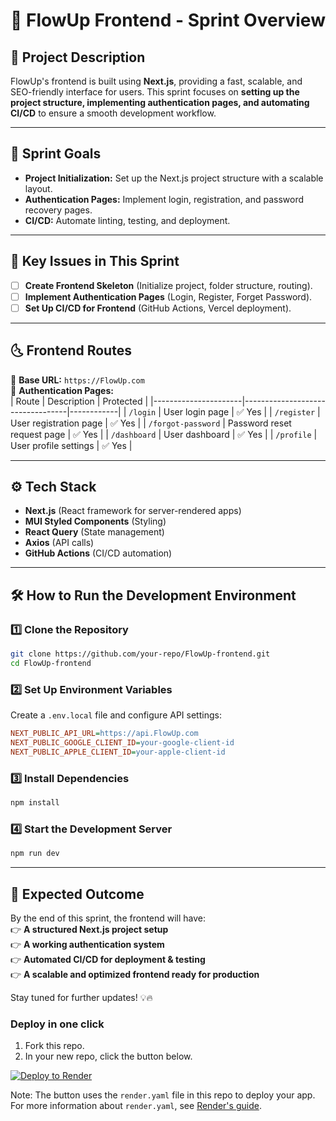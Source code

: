 # 🏰 FlowUp Frontend - Sprint Overview

## 📌 Project Description

FlowUp's frontend is built using **Next.js**, providing a fast, scalable, and SEO-friendly interface for users. This sprint focuses on **setting up the project structure, implementing authentication pages, and automating CI/CD** to ensure a smooth development workflow.

---

## 🌟 Sprint Goals

- **Project Initialization:** Set up the Next.js project structure with a scalable layout.
- **Authentication Pages:** Implement login, registration, and password recovery pages.
- **CI/CD:** Automate linting, testing, and deployment.

---

## 📌 Key Issues in This Sprint

- [ ] **Create Frontend Skeleton** (Initialize project, folder structure, routing).
- [ ] **Implement Authentication Pages** (Login, Register, Forget Password).
- [ ] **Set Up CI/CD for Frontend** (GitHub Actions, Vercel deployment).

---

## 🌜 Frontend Routes

📌 **Base URL:** `https://FlowUp.com`  
📌 **Authentication Pages:**  
| Route | Description | Protected |
|----------------------|----------------------------------|------------|
| `/login` | User login page | ✅ Yes |
| `/register` | User registration page | ✅ Yes |
| `/forgot-password` | Password reset request page | ✅ Yes |
| `/dashboard` | User dashboard | ✅ Yes |
| `/profile` | User profile settings | ✅ Yes |

---

## ⚙️ Tech Stack

- **Next.js** (React framework for server-rendered apps)
- **MUI Styled Components** (Styling)
- **React Query** (State management)
- **Axios** (API calls)
- **GitHub Actions** (CI/CD automation)

---

## 🛠️ How to Run the Development Environment

### **1️⃣ Clone the Repository**

```bash
git clone https://github.com/your-repo/FlowUp-frontend.git
cd FlowUp-frontend
```

### **2️⃣ Set Up Environment Variables**

Create a `.env.local` file and configure API settings:

```ini
NEXT_PUBLIC_API_URL=https://api.FlowUp.com
NEXT_PUBLIC_GOOGLE_CLIENT_ID=your-google-client-id
NEXT_PUBLIC_APPLE_CLIENT_ID=your-apple-client-id
```

### **3️⃣ Install Dependencies**

```bash
npm install
```

### **4️⃣ Start the Development Server**

```bash
npm run dev
```

---

## 🚀 Expected Outcome

By the end of this sprint, the frontend will have:  
👉 **A structured Next.js project setup**  
👉 **A working authentication system**  
👉 **Automated CI/CD for deployment & testing**  
👉 **A scalable and optimized frontend ready for production**

Stay tuned for further updates! 💡🔥

### Deploy in one click

1. Fork this repo.
1. In your new repo, click the button below.

<a href="https://render.com/deploy" referrerpolicy="no-referrer-when-downgrade" rel="nofollow">
  <img src="https://render.com/images/deploy-to-render-button.svg" alt="Deploy to Render" />
</a>

Note: The button uses the `render.yaml` file in this repo to deploy your app. For more information about `render.yaml`, see [Render's guide](https://docs.render.com/infrastructure-as-code).

